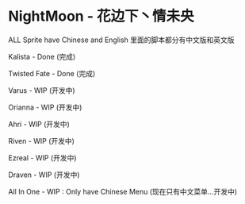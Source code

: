 # NightMoon - 花边下丶情未央

ALL Sprite have Chinese and English
里面的脚本都分有中文版和英文版

Kalista - Done (完成)

Twisted Fate - Done (完成)

Varus - WIP (开发中)

Orianna - WIP (开发中)

Ahri - WIP (开发中)

Riven - WIP (开发中)

Ezreal - WIP (开发中)

Draven - WIP (开发中)

All In One - WIP : Only have Chinese Menu (现在只有中文菜单...开发中)


